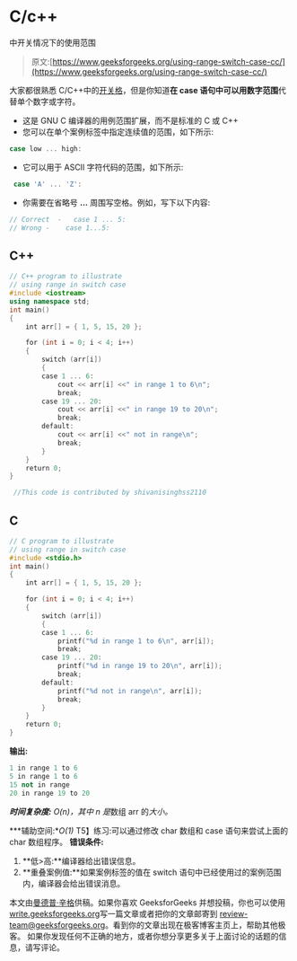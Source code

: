 # C/c++

中开关情况下的使用范围

> 原文:[https://www.geeksforgeeks.org/using-range-switch-case-cc/](https://www.geeksforgeeks.org/using-range-switch-case-cc/)

大家都很熟悉 C/C++中的[开关格](https://www.geeksforgeeks.org/switch-statement-cc/)，但是你知道**在 case 语句中可以用数字范围**代替单个数字或字符。

*   这是 GNU C 编译器的用例范围扩展，而不是标准的 C 或 C++
*   您可以在单个案例标签中指定连续值的范围，如下所示:

```cpp
case low ... high:
```

*   它可以用于 ASCII 字符代码的范围，如下所示:

```cpp
 case 'A' ... 'Z':
```

*   你需要在省略号 **…** 周围写空格。例如，写下以下内容:

```cpp
// Correct  -   case 1 ... 5:
// Wrong -    case 1...5: 
```

## C++

```cpp
// C++ program to illustrate
// using range in switch case
#include <iostream>
using namespace std;
int main()
{
    int arr[] = { 1, 5, 15, 20 };

    for (int i = 0; i < 4; i++)
    {
        switch (arr[i])
        {
        case 1 ... 6:
            cout << arr[i] <<" in range 1 to 6\n";
            break;
        case 19 ... 20:
            cout << arr[i] <<" in range 19 to 20\n";
            break;
        default:
            cout << arr[i] <<" not in range\n";
            break;
        }
    }
    return 0;
}

 //This code is contributed by shivanisinghss2110
```

## C

```cpp
// C program to illustrate
// using range in switch case
#include <stdio.h>
int main()
{
    int arr[] = { 1, 5, 15, 20 };

    for (int i = 0; i < 4; i++)
    {
        switch (arr[i])
        {
        case 1 ... 6:
            printf("%d in range 1 to 6\n", arr[i]);
            break;
        case 19 ... 20:
            printf("%d in range 19 to 20\n", arr[i]);
            break;
        default:
            printf("%d not in range\n", arr[i]);
            break;
        }
    }
    return 0;
}
```

**输出:**

```cpp
1 in range 1 to 6
5 in range 1 to 6
15 not in range
20 in range 19 to 20
```

***时间复杂度:** O(n)，其中 n 是*数组 arr 的*大小。*

***辅助空间:**O(1)*
T5】练习:可以通过修改 char 数组和 case 语句来尝试上面的 char 数组程序。
**错误条件:**

1.  **低>高:**编译器给出错误信息。
2.  **重叠案例值:**如果案例标签的值在 switch 语句中已经使用过的案例范围内，编译器会给出错误消息。

本文由[曼德普·辛格](https://github.com/msdeep14)供稿。如果你喜欢 GeeksforGeeks 并想投稿，你也可以使用[write.geeksforgeeks.org](https://write.geeksforgeeks.org)写一篇文章或者把你的文章邮寄到 review-team@geeksforgeeks.org。看到你的文章出现在极客博客主页上，帮助其他极客。
如果你发现任何不正确的地方，或者你想分享更多关于上面讨论的话题的信息，请写评论。